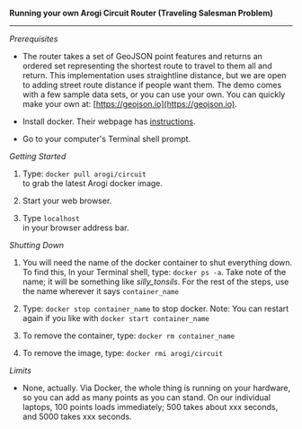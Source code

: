 <b>Running your own Arogi Circuit Router (Traveling Salesman Problem)</b>  
<hr />

*Prerequisites*  

- The router takes a set of GeoJSON point features and returns an ordered set representing the shortest route to travel to them all and return. This implementation uses straightline distance, but we are open to adding street route distance if people want them. The demo comes with a few sample data sets, or you can use your own. You can quickly make your own at: [https://geojson.io](https://geojson.io).

- Install docker. Their webpage has [instructions](https://docs.docker.com/engine/installation/).

- Go to your computer's Terminal shell prompt.

*Getting Started*

1. Type: `docker pull arogi/circuit`  
to grab the latest Arogi docker image. 

2. Start your web browser.

6. Type `localhost`  
in your browser address bar. 

*Shutting Down*  

1. You will need the name of the docker container to shut everything down. To find this, In your Terminal shell, type: `docker ps -a`. Take note of the name; it will be something like *silly_tonsils*. For the rest of the steps, use the name wherever it says `container_name`

2. Type: `docker stop container_name` to stop docker. Note: You can restart again if you like with `docker start container_name`

3. To remove the container, type: `docker rm container_name`

4. To remove the image, type: `docker rmi arogi/circuit`

*Limits*

* None, actually. Via Docker, the whole thing is running on your hardware, so you can add as many points as you can stand. On our individual laptops, 100 points loads immediately; 500 takes about xxx seconds, and 5000 takes xxx seconds.
